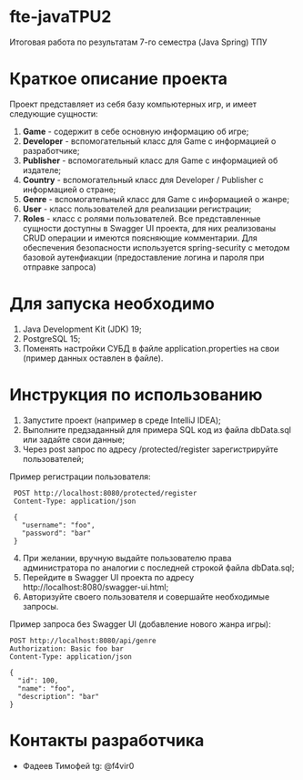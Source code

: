 # fte-javaTPU2
 Итоговая работа по результатам 7-го семестра (Java Spring) ТПУ
# Краткое описание проекта
 Проект представляет из себя базу компьютерных игр, и имеет следующие сущности:
 1. **Game** - содержит в себе основную информацию об игре;
 2. **Developer** - вспомогательный класс для Game с информацией о разработчике;
 3. **Publisher** - вспомогательный класс для Game с информацией об издателе;
 4. **Country** - вспомогательный класс для Developer / Publisher с информацией о стране;
 5. **Genre** - вспомогательный класс для Game с информацией о жанре;
 6. **User** - класс пользователей для реализации регистрации;
 7. **Roles** - класс с ролями пользователей.
 Все представленные сущности доступны в Swagger UI проекта, для них реализованы CRUD операции и имеются поясняющие комментарии. Для обеспечения безопасности используется spring-security с методом базовой аутенфиакции (предоставление логина и пароля при отправке запроса)
# Для запуска необходимо
 1. Java Development Kit (JDK) 19;
 2. PostgreSQL 15;
 3. Поменять настройки СУБД в файле application.properties на свои (пример данных оставлен в файле).
# Инструкция по использованию
 1. Запустите проект (например в среде IntelliJ IDEA);
 2. Выполните предзаданный для примера SQL код из файла dbData.sql или задайте свои данные;
 3. Через post запрос по адресу /protected/register зарегистрируйте пользователей;
 
   Пример регистрации пользователя:
   
     POST http://localhost:8080/protected/register
     Content-Type: application/json

     {
       "username": "foo",
       "password": "bar"
     }
 4. При желании, вручную выдайте пользователю права администратора по аналогии с последней строкой файла dbData.sql;
 5. Перейдите в Swagger UI проекта по адресу http://localhost:8080/swagger-ui.html;
 6. Авторизуйте своего пользователя и совершайте необходимые запросы.
 
 Пример запроса без Swagger UI (добавление нового жанра игры):
 
    POST http://localhost:8080/api/genre
    Authorization: Basic foo bar
    Content-Type: application/json

    {
      "id": 100,
      "name": "foo",
      "description": "bar"
    }
    
# Контакты разработчика
  - Фадеев Тимофей tg: @f4vir0
 
